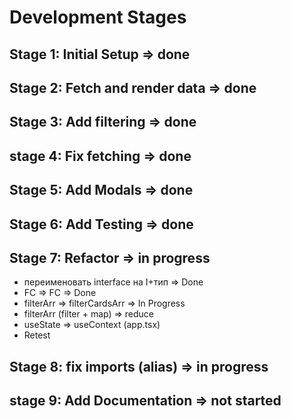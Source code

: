 # Development Stages

## Stage 1: Initial Setup => done

## Stage 2: Fetch and render data => done

## Stage 3: Add filtering => done

## stage 4: Fix fetching => done

## Stage 5: Add Modals => done

## Stage 6: Add Testing => done

## Stage 7: Refactor => in progress

- переименовать interface на I+тип => Done
- FC => FC => Done
- filterArr => filterCardsArr => In Progress
- filterArr (filter + map) => reduce
- useState => useContext (app.tsx)
- Retest

## Stage 8: fix imports (alias) => in progress

## stage 9: Add Documentation => not started
